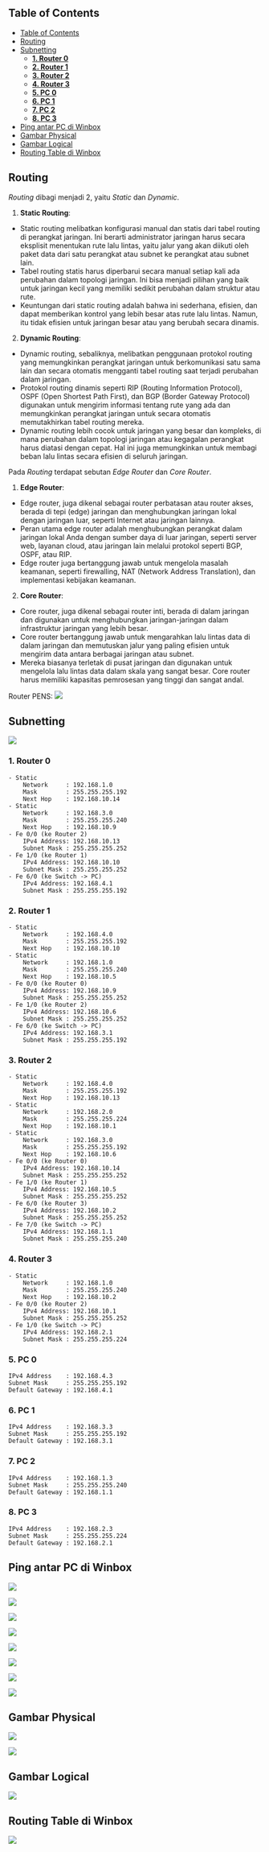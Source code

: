 ## Table of Contents

- [Table of Contents](#table-of-contents)
- [Routing](#routing)
- [Subnetting](#subnetting)
  - [**1. Router 0**](#1-router-0)
  - [**2. Router 1**](#2-router-1)
  - [**3. Router 2**](#3-router-2)
  - [**4. Router 3**](#4-router-3)
  - [**5. PC 0**](#5-pc-0)
  - [**6. PC 1**](#6-pc-1)
  - [**7. PC 2**](#7-pc-2)
  - [**8. PC 3**](#8-pc-3)
- [Ping antar PC di Winbox](#ping-antar-pc-di-winbox)
- [Gambar Physical](#gambar-physical)
- [Gambar Logical](#gambar-logical)
- [Routing Table di Winbox](#routing-table-di-winbox)



## Routing

*Routing* dibagi menjadi 2, yaitu *Static* dan *Dynamic*.
1. **Static Routing**:

-   Static routing melibatkan konfigurasi manual dan statis dari tabel routing di perangkat jaringan. Ini berarti administrator jaringan harus secara eksplisit menentukan rute lalu lintas, yaitu jalur yang akan diikuti oleh paket data dari satu perangkat atau subnet ke perangkat atau subnet lain.
-   Tabel routing statis harus diperbarui secara manual setiap kali ada perubahan dalam topologi jaringan. Ini bisa menjadi pilihan yang baik untuk jaringan kecil yang memiliki sedikit perubahan dalam struktur atau rute.
-   Keuntungan dari static routing adalah bahwa ini sederhana, efisien, dan dapat memberikan kontrol yang lebih besar atas rute lalu lintas. Namun, itu tidak efisien untuk jaringan besar atau yang berubah secara dinamis.

2. **Dynamic Routing**:

-   Dynamic routing, sebaliknya, melibatkan penggunaan protokol routing yang memungkinkan perangkat jaringan untuk berkomunikasi satu sama lain dan secara otomatis mengganti tabel routing saat terjadi perubahan dalam jaringan.
-   Protokol routing dinamis seperti RIP (Routing Information Protocol), OSPF (Open Shortest Path First), dan BGP (Border Gateway Protocol) digunakan untuk mengirim informasi tentang rute yang ada dan memungkinkan perangkat jaringan untuk secara otomatis memutakhirkan tabel routing mereka.
-   Dynamic routing lebih cocok untuk jaringan yang besar dan kompleks, di mana perubahan dalam topologi jaringan atau kegagalan perangkat harus diatasi dengan cepat. Hal ini juga memungkinkan untuk membagi beban lalu lintas secara efisien di seluruh jaringan.

Pada *Routing* terdapat sebutan *Edge Router* dan *Core Router*. 
1. **Edge Router**:

-   Edge router, juga dikenal sebagai router perbatasan atau router akses, berada di tepi (edge) jaringan dan menghubungkan jaringan lokal dengan jaringan luar, seperti Internet atau jaringan lainnya.
-   Peran utama edge router adalah menghubungkan perangkat dalam jaringan lokal Anda dengan sumber daya di luar jaringan, seperti server web, layanan cloud, atau jaringan lain melalui protokol seperti BGP, OSPF, atau RIP.
-   Edge router juga bertanggung jawab untuk mengelola masalah keamanan, seperti firewalling, NAT (Network Address Translation), dan implementasi kebijakan keamanan.

2. **Core Router**:

-   Core router, juga dikenal sebagai router inti, berada di dalam jaringan dan digunakan untuk menghubungkan jaringan-jaringan dalam infrastruktur jaringan yang lebih besar.
-   Core router bertanggung jawab untuk mengarahkan lalu lintas data di dalam jaringan dan memutuskan jalur yang paling efisien untuk mengirim data antara berbagai jaringan atau subnet.
-   Mereka biasanya terletak di pusat jaringan dan digunakan untuk mengelola lalu lintas data dalam skala yang sangat besar. Core router harus memiliki kapasitas pemrosesan yang tinggi dan sangat andal.


Router PENS:
![](../assets/week-11/router-pens.png)

## Subnetting
![](../assets/week-11/cisco.png)

### **1. Router 0**
    - Static
        Network     : 192.168.1.0
        Mask        : 255.255.255.192
        Next Hop    : 192.168.10.14
    - Static
        Network     : 192.168.3.0
        Mask        : 255.255.255.240
        Next Hop    : 192.168.10.9
    - Fe 0/0 (ke Router 2)
        IPv4 Address: 192.168.10.13
        Subnet Mask : 255.255.255.252
    - Fe 1/0 (ke Router 1)
        IPv4 Address: 192.168.10.10
        Subnet Mask : 255.255.255.252
    - Fe 6/0 (ke Switch -> PC)
        IPv4 Address: 192.168.4.1
        Subnet Mask : 255.255.255.192

### **2. Router 1**
    - Static
        Network     : 192.168.4.0
        Mask        : 255.255.255.192
        Next Hop    : 192.168.10.10
    - Static
        Network     : 192.168.1.0
        Mask        : 255.255.255.240
        Next Hop    : 192.168.10.5
    - Fe 0/0 (ke Router 0)
        IPv4 Address: 192.168.10.9
        Subnet Mask : 255.255.255.252
    - Fe 1/0 (ke Router 2)
        IPv4 Address: 192.168.10.6
        Subnet Mask : 255.255.255.252
    - Fe 6/0 (ke Switch -> PC)
        IPv4 Address: 192.168.3.1
        Subnet Mask : 255.255.255.192

### **3. Router 2**
    - Static
        Network     : 192.168.4.0
        Mask        : 255.255.255.192
        Next Hop    : 192.168.10.13
    - Static
        Network     : 192.168.2.0
        Mask        : 255.255.255.224
        Next Hop    : 192.168.10.1
    - Static
        Network     : 192.168.3.0
        Mask        : 255.255.255.192
        Next Hop    : 192.168.10.6
    - Fe 0/0 (ke Router 0)
        IPv4 Address: 192.168.10.14
        Subnet Mask : 255.255.255.252
    - Fe 1/0 (ke Router 1)
        IPv4 Address: 192.168.10.5
        Subnet Mask : 255.255.255.252
    - Fe 6/0 (ke Router 3)
        IPv4 Address: 192.168.10.2
        Subnet Mask : 255.255.255.252
    - Fe 7/0 (ke Switch -> PC)
        IPv4 Address: 192.168.1.1
        Subnet Mask : 255.255.255.240

### **4. Router 3**
    - Static
        Network     : 192.168.1.0
        Mask        : 255.255.255.240
        Next Hop    : 192.168.10.2
    - Fe 0/0 (ke Router 2)
        IPv4 Address: 192.168.10.1
        Subnet Mask : 255.255.255.252
    - Fe 1/0 (ke Switch -> PC)
        IPv4 Address: 192.168.2.1
        Subnet Mask : 255.255.255.224


### **5. PC 0**
    IPv4 Address    : 192.168.4.3
    Subnet Mask     : 255.255.255.192
    Default Gateway : 192.168.4.1

### **6. PC 1**
    IPv4 Address    : 192.168.3.3
    Subnet Mask     : 255.255.255.192
    Default Gateway : 192.168.3.1

### **7. PC 2**
    IPv4 Address    : 192.168.1.3
    Subnet Mask     : 255.255.255.240
    Default Gateway : 192.168.1.1

### **8. PC 3**
    IPv4 Address    : 192.168.2.3
    Subnet Mask     : 255.255.255.224
    Default Gateway : 192.168.2.1


## Ping antar PC di Winbox

![](../assets/week-10/winbox%20(17).png)

![](../assets/week-10/winbox%20(18).png)

![](../assets/week-10/winbox%20(19).png)

![](../assets/week-10/winbox%20(20).png)

![](../assets/week-10/winbox%20(21).png)

![](../assets/week-10/winbox%20(22).png)

![](../assets/week-10/winbox%20(23).png)

![](../assets/week-10/winbox%20(24).png)

## Gambar Physical

![](../assets/week-11/physical.png)

![](../assets/week-11/physical-detail.png)


## Gambar Logical

![](../assets/week-11/logical.png)

## Routing Table di Winbox

![](../assets/week-11/routing-table.png)

